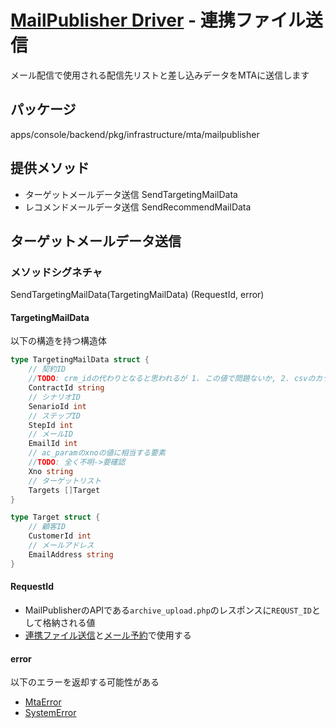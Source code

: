 # [MailPublisher Driver](../README.md) - 連携ファイル送信
メール配信で使用される配信先リストと差し込みデータをMTAに送信します
## パッケージ
apps/console/backend/pkg/infrastructure/mta/mailpublisher
## 提供メソッド
- ターゲットメールデータ送信 SendTargetingMailData
- レコメンドメールデータ送信 SendRecommendMailData
## ターゲットメールデータ送信
### メソッドシグネチャ
SendTargetingMailData(TargetingMailData) (RequestId, error)
#### TargetingMailData
以下の構造を持つ構造体
```go
type TargetingMailData struct {
    // 契約ID
    //TODO: crm_idの代わりとなると思われるが 1. この値で問題ないか, 2. csvのカラム名はcrd_idのままでよいか
    ContractId string
    // シナリオID
    SenarioId int
    // ステップID
    StepId int
    // メールID
    EmailId int
    // ac_paramのxnoの値に相当する要素
    //TODO: 全く不明->要確認
    Xno string
    // ターゲットリスト
    Targets []Target
}

type Target struct {
    // 顧客ID
    CustomerId int
    // メールアドレス
    EmailAddress string
}
```

#### RequestId
- MailPublisherのAPIである`archive_upload.php`のレスポンスに`REQUST_ID`として格納される値
- [連携ファイル送信](documents/send_datas.md)と[メール予約](documents/schedule_email_delivery.md)で使用する

#### error
以下のエラーを返却する可能性がある
- [MtaError](documents/mta_error.md)
- [SystemError](documents/system_error.md)
